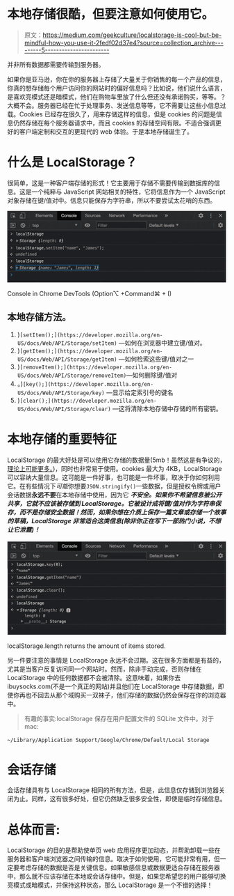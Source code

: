 # 本地存储很酷，但要注意如何使用它。

> 原文：<https://medium.com/geekculture/localstorage-is-cool-but-be-mindful-how-you-use-it-2fedf02d37e4?source=collection_archive---------5----------------------->

并非所有数据都需要传输到服务器。

如果你是亚马逊，你在你的服务器上存储了大量关于你销售的每一个产品的信息，你真的想存储每个用户访问你的网站时的偏好信息吗？比如说，他们说什么语言，是喜欢亮模式还是暗模式，他们在购物车里放了什么但还没有承诺购买，等等。？大概不会。服务器已经在忙于处理事务、发送信息等等，它不需要让这些小信息过载。Cookies 已经存在很久了，用来存储这样的信息，但是 cookies 的问题是信息仍然存储在每个服务器请求中，而且 cookies 的存储空间有限。不适合强调更好的客户端定制和交互的更现代的 web 体验。于是本地存储诞生了。

# 什么是 LocalStorage？

很简单，这是一种客户端存储的形式！它主要用于存储不需要传输到数据库的信息。这是一个纯粹与 JavaScript 网站相关的特性，它将信息作为一个 JavaScript 对象存储在键/值对中。信息只能保存为字符串，所以不要尝试太花哨的东西。

![](img/95d2463418ae27afb7e6060d4ef63f46.png)

Console in Chrome DevTools (Option⌥ +Command⌘ + I)

## 本地存储方法。

1.  )`[setItem();](https://developer.mozilla.org/en-US/docs/Web/API/Storage/setItem)` —如何在浏览器中建立键/值对。
2.  )`[getItem();](https://developer.mozilla.org/en-US/docs/Web/API/Storage/getItem)` —如何检索这些键/值对之一
3.  )`[removeItem();](https://developer.mozilla.org/en-US/docs/Web/API/Storage/removeItem)`—如何删除键/值对
4.  。)`[key();](https://developer.mozilla.org/en-US/docs/Web/API/Storage/key)` —显示给定索引号的键名
5.  )`[clear();](https://developer.mozilla.org/en-US/docs/Web/API/Storage/clear)` —这将清除本地存储中存储的所有密钥。

# 本地存储的重要特征

LocalStorage 的最大好处是可以使用它存储的数据量(5mb！虽然这是有争议的，[理论上可能更多。](https://www.w3.org/TR/webstorage/#disk-space))，同时也非常易于使用。cookies 最大为 4KB，LocalStorage 可以容纳大量信息。这可能是一件好事，也可能是一件坏事，取决于你如何利用它。在有些情况下*可能*你想要`JSON.stringify()`一些数据，但是授权令牌或用户会话数据**永远不要**在本地存储中使用，因为它 ***不安全。如果你不希望信息被公开共享，它就不应该被存储到 LocalStorage。它被设计成将键/值对作为字符串保存，而不是存储安全数据！然而，如果你想在介质上保存一篇文章或存储一个故事的草稿，LocalStorage 非常适合这类信息(除非你正在写下一部热门小说，不想让它泄露)！***

![](img/4f8fc1b0ca0d3eee4aa1cbbeb02959d5.png)

localStorage.length returns the amount of items stored.

另一件要注意的事情是 LocalStorage 永远不会过期。这在很多方面都是有益的，尤其是当客户反复访问同一个网站时。然而，除非手动完成，否则存储在 LocalStorage 中的任何数据都不会被清除。这意味着，如果你去 ibuysocks.com(不是一个真正的网站)并且他们在 LocalStorage 中存储数据，即使你再也不回去从那个域购买一双袜子，他们存储的数据仍然会保存在你的浏览器中。

> 有趣的事实:localStorage 保存在用户配置文件的 SQLite 文件中。对于 mac:

```
~/Library/Application Support/Google/Chrome/Default/Local Storage
```

# 会话存储

会话存储具有与 LocalStorage 相同的所有方法，但是，此信息仅存储到浏览器关闭为止。同样，这有很多好处，但它仍然缺乏很多安全性，即使是临时存储信息。

# 总体而言:

LocalStorage 的目的是帮助使单页 web 应用程序更加动态，并帮助卸载一些在服务器和客户端浏览器之间传输的信息。取决于如何使用，它可能非常有用，但一定要考虑存储的数据是否是关键信息。如果敏感信息或数据更适合存储在服务器中，那么就不应该存储在本地或会话存储中。但是，如果您希望您的用户能够切换亮模式或暗模式，并保持这种状态，那么 LocalStorage 是一个不错的选择！